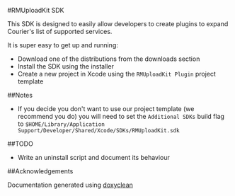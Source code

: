 #RMUploadKit SDK

This SDK is designed to easily allow developers to create plugins to expand Courier's list of supported services.

It is super easy to get up and running:

* Download one of the distributions from the downloads section 
* Install the SDK using the installer
* Create a new project in Xcode using the `RMUploadKit Plugin` project template

##Notes

* If you decide you don't want to use our project template (we recommend you do) you will need to set the `Additional SDKs` build flag to `$HOME/Library/Application Support/Developer/Shared/Xcode/SDKs/RMUploadKit.sdk`

##TODO

* Write an uninstall script and document its behaviour

##Acknowledgements

Documentation generated using [doxyclean](http://github.com/mattball/doxyclean)
